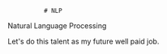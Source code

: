               # NLP
Natural Language Processing
  
Let's do this talent as my future well paid job.
 
